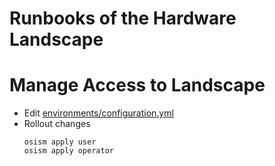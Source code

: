# Runbooks of the Hardware Landscape

# Manage Access to Landscape

* Edit [environments/configuration.yml](../environments/configuration.yml)
* Rollout changes
  ```
  osism apply user
  osism apply operator
  ```

